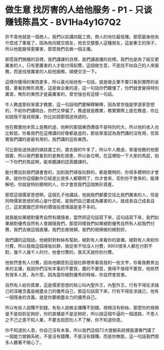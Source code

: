 # 做生意 找厉害的人给他服务 - P1 - 只谈赚钱陈昌文 - BV1Ha4y1G7Q2

許不韋他就是一個商人，我們以前講四龍工商，商人的地位最低賤，那麼最後他為什麼成了重複了，因為他向錢交朋友，他去交銀藝人這種朋友，這是秦王的孫子，所以他能變得更厲害，那麼我們去做一個主播。

那麼我們開播的目標，我們講課的目標，我們講直播的目標，我們也是為了結交更厲害的人，只有更厲害的人才能付得起費，這個做生意，不是找不如自己的人來服務，而是找很厲害的人給他服務，順便交流一下。

這樣你獲得的東西更多，所以黃光裕他有一句話，就是做企業不要只看到實際的金錢，要看到無形資產，這是做企業的道，這一句話你們聽懂了，你們就會變得特別厲害，無形的東西才是最厲害的，曾世強也有這樣一句話。

牛人務虛那些笨蛋才務實，這一句話咱們要解釋解釋，因為曾世強是學道家思想的，不給你們講明白，你們又學偏了，務虛就是務實，務實實際上是在務虛，你比如說我不是歧視誰，你比如說那個送快遞的。

他在務實他本質上是務的虛，他幹的那個東西價值不是特別的大，所以他的收入也比較低，你看我們在這裡講的好像都是虛的，那些笨蛋認為我們講的沒有用，但其實我們講的是最有用的，我們講的這些東西。

可比那些送快遞的搞技嘉工的，賣衣服的牛多了，所以牛人務虛，笨蛋他務的他那個實，所以我們要看到的是無形資產，所以各位啊，在這裡拍一下大家的馬屁，拍一下你們的馬屁啊，能來聽課的認真聽課的。

能付費加到我們讀書會的，加到我們導版社群的，都是聰明的，你得多聰明你才會來，就你你這個動作已經是比很多人都聰明了，你才會來，否則你不會來的，能理解吧，你就是特別聰明的人，你才會買我們這個無形資產。

那麼這個儒家思想啊，這個孔子他講話，他說我們都要交往比我們厲害的人，但是同時儒家思想的核心是什麼呢，是我們自己要成為厲害的人，就成長自己成長自己，這其實跟巴菲特的價值投資理論是差不多的。

就我能如果絕對優秀自然有跟隨者，當然把這句話寫下來，這句話寫下來，我們如果絕對優秀自然有人會跟隨我們，那麼同樣我們如果絕對優秀自然有人給我們付費，我們去做這個直播，我們去做視頻，我們的視頻做的絕對好。

我們講的這個話，他絕對對粉絲有幫助，絕對有人來看你的直播，絕對有人來給你付費，所以我做這個導版社群，我從來不怕沒人付費，9900很多人都在付對不對，幾千人幾千人的付，他會付費的，我天天說你別付費。

他依然會有人付費，因為他願意到這個社群裡來看我發的一些文字，你看我教育出來的主播，我說你們沒有本事的不要買，蠢的不要買，覺得不值得不要買，他依然有很多人買，為什麼，因為當你絕對優秀的時候，你自然會買單。

自然有人給你買單，這是儒家思想的核心叫內聖外王，內聖外王，行有不得反求諸己的深層含義是絕盡全力的優秀自己，那這句話寫下來，行有不得反求諸己，他有一個隱身的含義，就是你要絕盡全力的優秀自己。

所以有些人說賺不到錢，有些人說做主播賺不到錢，視頻沒有粉絲，那麼你的視頻是不是拍到足夠好，你的直播是不是足夠好，所以說這個牛逼的一個道路，不患人之不己之患不知人業，不要去抱怨別人不了解，你不知道你患。

你不知道別人患，你自己沒有本事，所以我們這個72大營銷系統裡面還專門講了一個能力營銷系統，不是沒有錢賺，不是沒有錢賺，而是你無能，這一句話我們很多人聽著不開心了。

